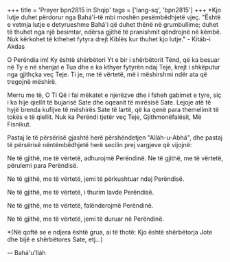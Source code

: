 +++
title = 'Prayer bpn2815 in Shqip'
tags = ['lang-sq', 'bpn2815']
+++
*Kjo lutje duhet përdorur nga Bahá'í-të mbi moshën pesëmbëdhjetë vjeç. "Është e vetmja lutje e detyrueshme Bahá'í që duhet thënë në grumbullime; duhet të thuhet nga një besimtar, ndërsa gjithë të pranishmit qëndrojnë në këmbë. Nuk kërkohet të kthehet fytyra drejt Kiblës kur thuhet kjo lutje." - Kitáb-i Akdas

O Perëndia im! Ky është shërbëtori Yt e bir i shërbëtorit Tënd, që ka besuar në Ty e në shenjat e Tua dhe e ka kthyer fytyrën ndaj Teje, krejt i shkëputur nga gjithçka veç Teje. Ti je, me të vërtetë, më i mëshirshmi ndër ata që tregojnë mëshirë.

Merru me të, O Ti Që i fal mëkatet e njerëzve dhe i fsheh gabimet e tyre, siç i ka hije qiellit të bujarisë Sate dhe oqeanit të mirësisë Sate. Lejoje atë të hyjë brenda kufijve të mëshirës Sate të lartë, që ka qenë para themelimit të tokës e të qiellit. Nuk ka Perëndi tjetër veç Teje, Gjithmonëfalësit, Më Fisnikut.

Pastaj le të përsërisë gjashtë herë përshëndetjen "Alláh-u-Abhá", dhe pastaj të përsërisë nëntëmbëdhjetë herë secilin prej vargjeve që vijojnë:

Ne të gjithë, me të vërtetë, adhurojmë Perëndinë.
Ne të gjithë, me të vërtetë, përulemi para Perëndisë.

Ne të gjithë, me të vërtetë, jemi të përkushtuar ndaj Perëndisë.

Ne të gjithë, me të vërtetë, i thurim lavde Perëndisë.

Ne të gjithë, me të vërtetë, falënderojmë Perëndinë.

Ne të gjithë, me të vërtetë, jemi të duruar në Perëndinë.

*(Në qoftë se e ndjera është grua, ai të thotë: Kjo është shërbëtorja Jote dhe bijë e shërbëtores Sate, etj...)

-- Bahá'u'lláh
